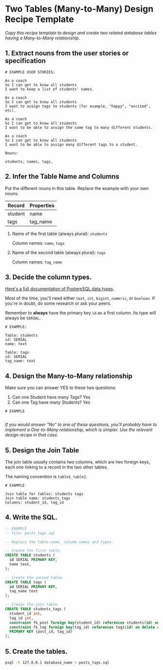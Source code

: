 # Two Tables (Many-to-Many) Design Recipe Template

_Copy this recipe template to design and create two related database tables having a Many-to-Many relationship._

## 1. Extract nouns from the user stories or specification

```
# EXAMPLE USER STORIES:

As a coach
So I can get to know all students
I want to keep a list of students' names.

As a coach
So I can get to know all students
I want to assign tags to students (for example, "happy", "excited", etc).

As a coach
So I can get to know all students
I want to be able to assign the same tag to many different students.

As a coach
So I can get to know all students
I want to be able to assign many different tags to a student.
```

```
Nouns:

students, names, tags,
```

## 2. Infer the Table Name and Columns

Put the different nouns in this table. Replace the example with your own nouns.

| Record                | Properties          |
| --------------------- | ------------------  |
| student               | name
| tags                  | tag_name
1. Name of the first table (always plural): `students` 

    Column names: `name`, `tags`

2. Name of the second table (always plural): `tags` 

    Column names: `tag_name`

## 3. Decide the column types.

[Here's a full documentation of PostgreSQL data types](https://www.postgresql.org/docs/current/datatype.html).

Most of the time, you'll need either `text`, `int`, `bigint`, `numeric`, or `boolean`. If you're in doubt, do some research or ask your peers.

Remember to **always** have the primary key `id` as a first column. Its type will always be `SERIAL`.

```
# EXAMPLE:

Table: students
id: SERIAL
name: text

Table: tags
id: SERIAL
tag_name: text
```

## 4. Design the Many-to-Many relationship

Make sure you can answer YES to these two questions:

1. Can one Student have many Tags? Yes
2. Can one Tag have many Students? Yes

```
# EXAMPLE


```

_If you would answer "No" to one of these questions, you'll probably have to implement a One-to-Many relationship, which is simpler. Use the relevant design recipe in that case._

## 5. Design the Join Table

The join table usually contains two columns, which are two foreign keys, each one linking to a record in the two other tables.

The naming convention is `table1_table2`.

```
# EXAMPLE

Join table for tables: students tags
Join table name: students_tags
Columns: student_id, tag_id
```

## 4. Write the SQL.

```sql
-- EXAMPLE
-- file: posts_tags.sql

-- Replace the table name, columm names and types.

-- Create the first table.
CREATE TABLE students (
  id SERIAL PRIMARY KEY,
  name text,
);

-- Create the second table.
CREATE TABLE tags (
  id SERIAL PRIMARY KEY,
  tag_name text
);

-- Create the join table.
CREATE TABLE students_tags (
  student_id int,
  tag_id int,
  constraint fk_post foreign key(student_id) references students(id) on delete cascade,
  constraint fk_tag foreign key(tag_id) references tags(id) on delete cascade,
  PRIMARY KEY (post_id, tag_id)
);

```

## 5. Create the tables.

```bash
psql -h 127.0.0.1 database_name < posts_tags.sql
```



